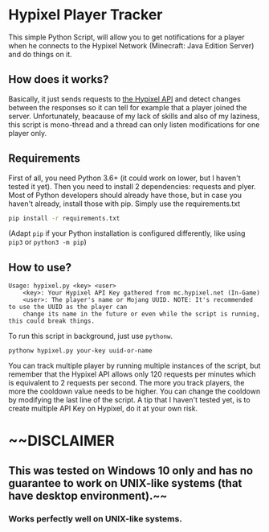 # Hypixel Player Tracker
This simple Python Script, will allow you to get notifications for a player when he connects to the Hypixel Network (Minecraft: Java Edition Server) and do things on it.
## How does it works?
Basically, it just sends requests to [the Hypixel API](http://github.com/HypixelDev/PublicAPI) and detect changes between the responses so it can tell for example that a player joined the server.
Unfortunately, beacause of my lack of skills and also of my laziness, this script is mono-thread and a thread can only listen modifications for one player only.

## Requirements

First of all, you need Python 3.6+ (it could work on lower, but I haven't tested it yet).
Then you need to install 2 dependencies: requests and plyer. Most of Python developers should already have those, but in case you haven't already, install those with pip. Simply use the requirements.txt

```bash
pip install -r requirements.txt
```

(Adapt `pip` if your Python installation is configured differently, like using `pip3` or `python3 -m pip`)

## How to use?

```
Usage: hypixel.py <key> <user>
    <key>: Your Hypixel API Key gathered from mc.hypixel.net (In-Game)
    <user>: The player's name or Mojang UUID. NOTE: It's recommended to use the UUID as the player can 
    change its name in the future or even while the script is running, this could break things.
```
To run this script in background, just use `pythonw`.

```batch
pythonw hypixel.py your-key uuid-or-name
```
You can track multiple player by running multiple instances of the script, but remember that the Hypixel API allows only 120 requests per minutes which is equivalent to 2 requests per second. The more you track players, the more the cooldown value needs to be higher. 
You can change the cooldown by modifying the last line of the script.
A tip that I haven't tested yet, is to create multiple API Key on Hypixel, do it at your own risk.

# ~~DISCLAIMER
## This was tested on Windows 10 only and has no guarantee to work on UNIX-like systems (that have desktop environment).~~
### Works perfectly well on UNIX-like systems.
